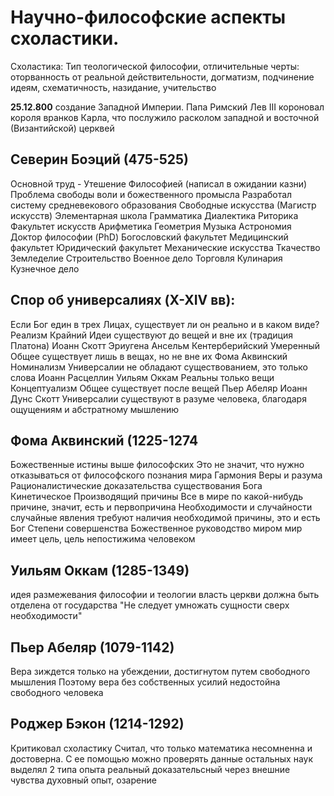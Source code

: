 # Научно-философские аспекты схоластики.
Схоластика:  Тип теологической философии, отличительные черты: оторванность от реальной действительности, догматизм, подчинение идеям, схематичность, назидание, учительство

**25.12.800** создание Западной Империи. Папа Римский Лев III короновал короля вранков Карла, что послужило расколом западной и восточной (Византийской) церквей
## Северин Боэций (475-525)
  Основной труд - Утешение Философией (написал в ожидании казни)
  Проблема свободы воли и божественного промысла
  Разработал систему средневекового образования
    Свободные искусства (Магистр искусств)
      Элементарная школа
        Грамматика
        Диалектика
        Риторика
      Факультет искусств
        Арифметика
        Геометрия
        Музыка
        Астрономия
    Доктор философии (PhD)
      Богословский факультет
      Медицинский факультет
      Юридический факультет
    Механические искусства
      Ткачество
      Земледелие
      Строительство
      Военное дело
      Торговля 
      Кулинария
      Кузнечное дело
## Спор об универсалиях (X-XIV вв): 
Если Бог един в трех Лицах, существует ли он реально и в каком виде?
  Реализм
    Крайний
      Идеи существуют до вещей и вне их (традиция Платона)
        Иоанн Скотт Эриугена
        Ансельм Кентерберийский
    Умеренный
      Общее существует лишь в вещах, но не вне их
        Фома Аквинский
  Номинализм
    Универсалии не обладают существованием, это только слова
      Иоанн Расцеллин
      Уильям Оккам
    Реальны только вещи
  Концептуализм
    Общее существует после вещей
      Пьер Абеляр
      Иоанн Дунс Скотт
    Универсалии существуют в разуме человека, благодаря ощущениям и абстратному мышлению
## Фома Аквинский (1225-1274
  Божественные истины выше философских
  Это не значит, что нужно отказываться от философского познания мира
  Гармония Веры и разума
  Рационалистические доказательства существования Бога
    Кинетическое
    Производящий причины
      Все в мире по какой-нибудь причине, значит, есть и первопричина
    Необходимости и случайности
      случайные явления требуют наличия необходимой причины, это и есть Бог
    Степени совершенства
    Божественное руководство миром
      мир имеет цель, цель непостижима человеком
## Уильям Оккам (1285-1349)
  идея размежевания философии и теологии
  власть церкви должна быть отделена от государства
  "Не следует умножать сущности сверх необходимости"
## Пьер Абеляр (1079-1142)
  Вера зиждется только на убеждении, достигнутом путем свободного мышления
  Поэтому вера без собственных усилий недостойна свободного человека
## Роджер Бэкон (1214-1292)
  Критиковал схоластику
  Считал, что только математика несомненна и достоверна. С ее помощью можно проверять данные остальных наук
  выделял 2 типа опыта
    реальный
    доказательсный через внешние чувства
    духовный опыт, озарение